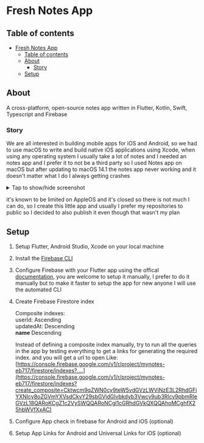 # Fresh Notes App

## Table of contents
- [Fresh Notes App](#fresh-notes-app)
  - [Table of contents](#table-of-contents)
  - [About](#about)
    - [Story](#story)
  - [Setup](#setup)

## About
A cross-platform, open-source notes app written in Flutter, Kotlin, Swift, Typescript and Firebase

### Story
We are all interested in building mobile apps for iOS and Android, so we had to use macOS to write and build native iOS applications using Xcode, when using any operating system I usually take a lot of notes and I needed an notes app and I prefer it to not be a third party so I used Notes app on macOS but after updating to macOS 14.1 the notes app never working and it doesn't matter what I do I always getting crashes

<details>
<summary>Tap to show/hide screenshot</summary>
<br>

![macOS Notes crash](./assets/images/macos_notes_crash.png)

</details>

it's known to be limited on AppleOS and it's closed so there is not much I can do, so I create this little app and usually I prefer my repositories to public so I decided to also publish it even though that wasn't my plan

## Setup
1. Setup Flutter, Android Studio, Xcode on your local machine
2. Install the [Firebase CLI](https://firebase.google.com/docs/cli)
3. Configure Firebase with your Flutter app using the offical [documentation](https://firebase.google.com/docs/flutter/setup), you are welcome to setup it manually, I prefer to do it manually but to make it faster to setup the app for new anyone I will use the automated CLI
4. Create Firebase Firestore index

    Composite indexes: <br>
    userId: Ascending  <br>
    updatedAt: Descending <br>
    __name__ Descending <br>

    Instead of defining a composite index manually, try to run all the queries in the app by testing everything to get a links for generating the required index. and you will get a url to open Like:
    [https://console.firebase.google.com/v1/r/project/mynotes-eb717/firestore/indexes?....](https://console.firebase.google.com/v1/r/project/mynotes-eb717/firestore/indexes?create_composite=Cktwcm9qZWN0cy9teW5vdGVzLWViNzE3L2RhdGFiYXNlcy8oZGVmYXVsdCkvY29sbGVjdGlvbkdyb3Vwcy9ub3Rlcy9pbmRleGVzL18QARoKCgZ1c2VySWQQARoNCgl1cGRhdGVkQXQQAhoMCghfX25hbWVfXxAC)

1. Configure App check in firebase for Android and iOS (optional)
2. Setup App Links for Android and Universal Links for iOS (optional)

<!-- 1. Firebase: First setup firebase for both android/ios, register the apps and download the configurations and put
them in the desire place, "google-services.json" for android, ios "GoogleService-Info.plist"
already ignored in the .gitignore

1. Permissions

    Android:
        `
         <uses-feature
        android:name="android.hardware.camera"
        android:required="false" />

    <uses-permission android:name="android.permission.INTERNET" />
    <uses-permission android:name="android.permission.ACCESS_NETWORK_STATE" />
    <uses-permission android:name="android.permission.CAMERA" />
    <uses-permission
        android:name="android.permission.WRITE_EXTERNAL_STORAGE"
        android:maxSdkVersion="29" />
        `

    Ios:
    "<key>NSCameraUsageDescription</key>
	<string>We need access to the photo library so you take a photo</string>
	<key>NSPhotoLibraryUsageDescription</key>
	<string>We need access to the photo library so you pick image</string>
	<key>NSPhotoLibraryAddUsageDescription</key>
	<string>To save images into the library, we need permission from you</string>
	<key>FirebaseAutomaticScreenReportingEnabled</key>
	<false/>"

2. Localizations in Android and iOS
    iOS in info.plist:
    `
	<key>CFBundleLocalizations</key>
	<array>
		<string>en</string>
		<string>ar</string>
	</array>
    `
    Android:
    Create a file called res/xml/locales_config.xml and specify your app's languages, including your app's ultimate fallback locale, which is the locale specified in res/values/strings.xml.
    `
    <?xml version="1.0" encoding="utf-8"?>
    <locale-config xmlns:android="http://schemas.android.com/apk/res/android">
        <locale android:name="en"/>
        <locale android:name="ar"/>
    </locale-config>
    `
    In the manifest, add a line pointing to this new file:
    <manifest>
        ...
        <application
            ...
            android:localeConfig="@xml/locales_config">
        </application>
    </manifest>
    Specify supported languages in Gradle
    If not already present, specify the same languages using the resourceConfigurations property in your app's module-level build.gradle file:

    `
    android {
        ...
        defaultConfig {
            resourceConfigurations += ["en", "ar"]
        }
    }
    `


4. Create firebase firestore index

Composite indexes:
userId: Ascending
updatedAt: Descending
__name__ Descending

Instead of defining a composite index manually, try to run all the queries in the app by testing everything to get a links for generating the required index. and you will get a url to open 
[Like: https://console.firebase.google.com/v1/r/project/mynotes-eb717/firestore/indexes?create_composite=Cktwcm9qZWN0cy9teW5vdGVzLWViNzE3L2RhdGFiYXNlcy8oZGVmYXVsdCkvY29sbGVjdGlvbkdyb3Vwcy9ub3Rlcy9pbmRleGVzL18QARoKCgZ1c2VySWQQARoNCgl1cGRhdGVkQXQQAhoMCghfX25hbWVfXxAC](https://console.firebase.google.com/v1/r/project/mynotes-eb717/firestore/indexes?create_composite=Cktwcm9qZWN0cy9teW5vdGVzLWViNzE3L2RhdGFiYXNlcy8oZGVmYXVsdCkvY29sbGVjdGlvbkdyb3Vwcy9ub3Rlcy9pbmRleGVzL18QARoKCgZ1c2VySWQQARoNCgl1cGRhdGVkQXQQAhoMCghfX25hbWVfXxAC)

5. Configure App check in firebase for Android and iOS

6. configure iOS app notification permissions and etc...

7. Don't forgot to change app name, app icons, notifications icons, branding and applicationId and everything that is releated to this app when republish it again -->